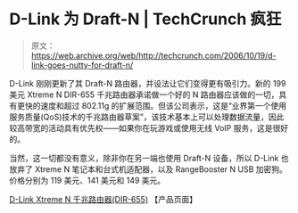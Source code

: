 # D-Link 为 Draft-N | TechCrunch 疯狂

> 原文：<https://web.archive.org/web/http://techcrunch.com/2006/10/19/d-link-goes-nutty-for-draft-n/>

D-Link 刚刚更新了其 Draft-N 路由器，并设法让它们变得更有吸引力。新的 199 美元 Xtreme N DIR-655 千兆路由器承诺做一个好的 N 路由器应该做的一切，具有更快的速度和超过 802.11g 的扩展范围。但该公司表示，这是“业界第一个使用服务质量(QoS)技术的千兆路由器草案”，该技术基本上可以处理数据流量，因此较高带宽的活动具有优先权——如果你在玩游戏或使用无线 VoIP 服务，这是很好的。

当然，这一切都没有意义，除非你在另一端也使用 Draft-N 设备，所以 D-Link 也放弃了 Xtreme N 笔记本和台式机适配器，以及 RangeBooster N USB 加密狗。价格分别为 119 美元、141 美元和 149 美元。

[D-Link Xtreme N 千兆路由器(DIR-655)](https://web.archive.org/web/20150513055950/http://www.dlink.com/products/?sec=0&pid=530) 【产品页面】